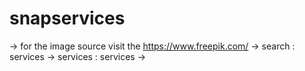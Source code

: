 # snapservices
-> for the image source visit the https://www.freepik.com/
-> search : services
-> services : services
->